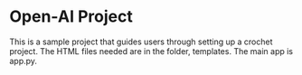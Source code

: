 # Open-AI Project

This is a sample project that guides users through setting up a crochet project. The HTML files needed are in the folder, templates. The main app is app.py. 
